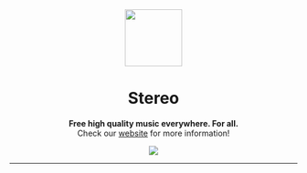<div align="center">
  <img src="https://cdn.stereo-bot.xyz/branding/logo.png" width="100px" />
  <h1 align="center">Stereo</h1>
  
  <p><strong>Free high quality music everywhere. For all.</strong><br />Check our <a href="https://stereo-bot.xyz" target="_blank">website</a> for more information!</p>

  <a href="https://stereo-bot.xyz/discord" target="_blank">
    <img src="https://discord.com/api/guilds/743145077206941747/embed.png?style=banner2" />
  </a>
</div>

---
